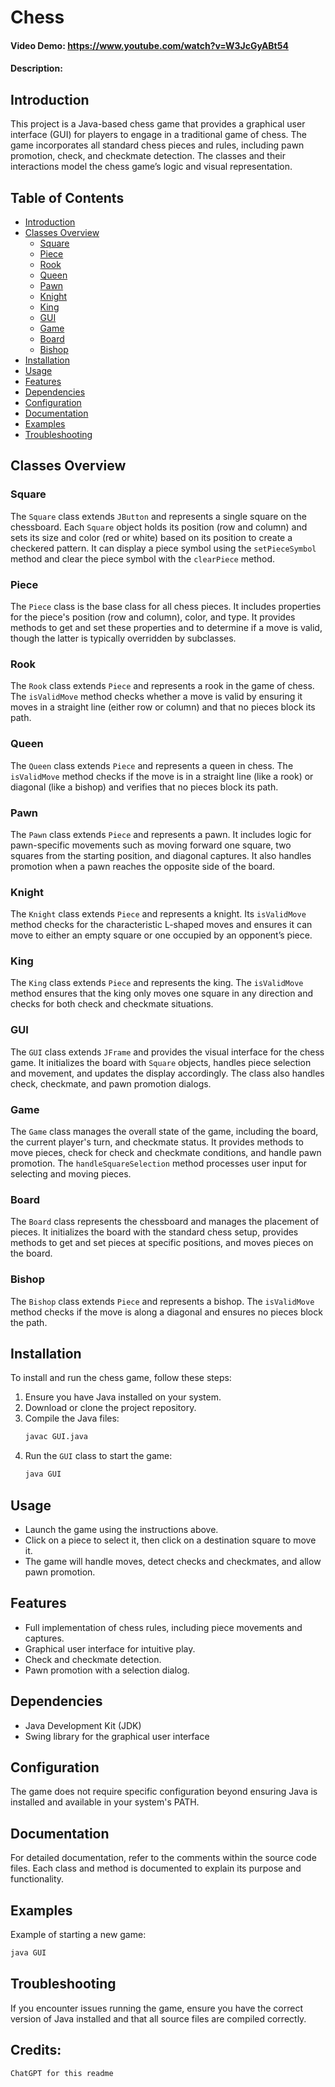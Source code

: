 # Chess
#### Video Demo: https://www.youtube.com/watch?v=W3JcGyABt54
#### Description: 

## Introduction

This project is a Java-based chess game that provides a graphical user interface (GUI) for players to engage in a traditional game of chess. The game incorporates all standard chess pieces and rules, including pawn promotion, check, and checkmate detection. The classes and their interactions model the chess game’s logic and visual representation.

## Table of Contents

- [Introduction](#introduction)
- [Classes Overview](#classes-overview)
  - [Square](#square)
  - [Piece](#piece)
  - [Rook](#rook)
  - [Queen](#queen)
  - [Pawn](#pawn)
  - [Knight](#knight)
  - [King](#king)
  - [GUI](#gui)
  - [Game](#game)
  - [Board](#board)
  - [Bishop](#bishop)
- [Installation](#installation)
- [Usage](#usage)
- [Features](#features)
- [Dependencies](#dependencies)
- [Configuration](#configuration)
- [Documentation](#documentation)
- [Examples](#examples)
- [Troubleshooting](#troubleshooting)


## Classes Overview

### Square

The `Square` class extends `JButton` and represents a single square on the chessboard. Each `Square` object holds its position (row and column) and sets its size and color (red or white) based on its position to create a checkered pattern. It can display a piece symbol using the `setPieceSymbol` method and clear the piece symbol with the `clearPiece` method.

### Piece

The `Piece` class is the base class for all chess pieces. It includes properties for the piece's position (row and column), color, and type. It provides methods to get and set these properties and to determine if a move is valid, though the latter is typically overridden by subclasses.

### Rook

The `Rook` class extends `Piece` and represents a rook in the game of chess. The `isValidMove` method checks whether a move is valid by ensuring it moves in a straight line (either row or column) and that no pieces block its path.

### Queen

The `Queen` class extends `Piece` and represents a queen in chess. The `isValidMove` method checks if the move is in a straight line (like a rook) or diagonal (like a bishop) and verifies that no pieces block its path.

### Pawn

The `Pawn` class extends `Piece` and represents a pawn. It includes logic for pawn-specific movements such as moving forward one square, two squares from the starting position, and diagonal captures. It also handles promotion when a pawn reaches the opposite side of the board.

### Knight

The `Knight` class extends `Piece` and represents a knight. Its `isValidMove` method checks for the characteristic L-shaped moves and ensures it can move to either an empty square or one occupied by an opponent’s piece.

### King

The `King` class extends `Piece` and represents the king. The `isValidMove` method ensures that the king only moves one square in any direction and checks for both check and checkmate situations.

### GUI

The `GUI` class extends `JFrame` and provides the visual interface for the chess game. It initializes the board with `Square` objects, handles piece selection and movement, and updates the display accordingly. The class also handles check, checkmate, and pawn promotion dialogs.

### Game

The `Game` class manages the overall state of the game, including the board, the current player's turn, and checkmate status. It provides methods to move pieces, check for check and checkmate conditions, and handle pawn promotion. The `handleSquareSelection` method processes user input for selecting and moving pieces.

### Board

The `Board` class represents the chessboard and manages the placement of pieces. It initializes the board with the standard chess setup, provides methods to get and set pieces at specific positions, and moves pieces on the board.

### Bishop

The `Bishop` class extends `Piece` and represents a bishop. The `isValidMove` method checks if the move is along a diagonal and ensures no pieces block the path.

## Installation

To install and run the chess game, follow these steps:

1. Ensure you have Java installed on your system.
2. Download or clone the project repository.
3. Compile the Java files:
   ```bash
   javac GUI.java
   ```
4. Run the `GUI` class to start the game:
   ```bash
   java GUI
   ```

## Usage

- Launch the game using the instructions above.
- Click on a piece to select it, then click on a destination square to move it.
- The game will handle moves, detect checks and checkmates, and allow pawn promotion.

## Features

- Full implementation of chess rules, including piece movements and captures.
- Graphical user interface for intuitive play.
- Check and checkmate detection.
- Pawn promotion with a selection dialog.

## Dependencies

- Java Development Kit (JDK)
- Swing library for the graphical user interface

## Configuration

The game does not require specific configuration beyond ensuring Java is installed and available in your system's PATH.

## Documentation

For detailed documentation, refer to the comments within the source code files. Each class and method is documented to explain its purpose and functionality.

## Examples

Example of starting a new game:
```bash
java GUI
```

## Troubleshooting

If you encounter issues running the game, ensure you have the correct version of Java installed and that all source files are compiled correctly.


## Credits:
    ChatGPT for this readme